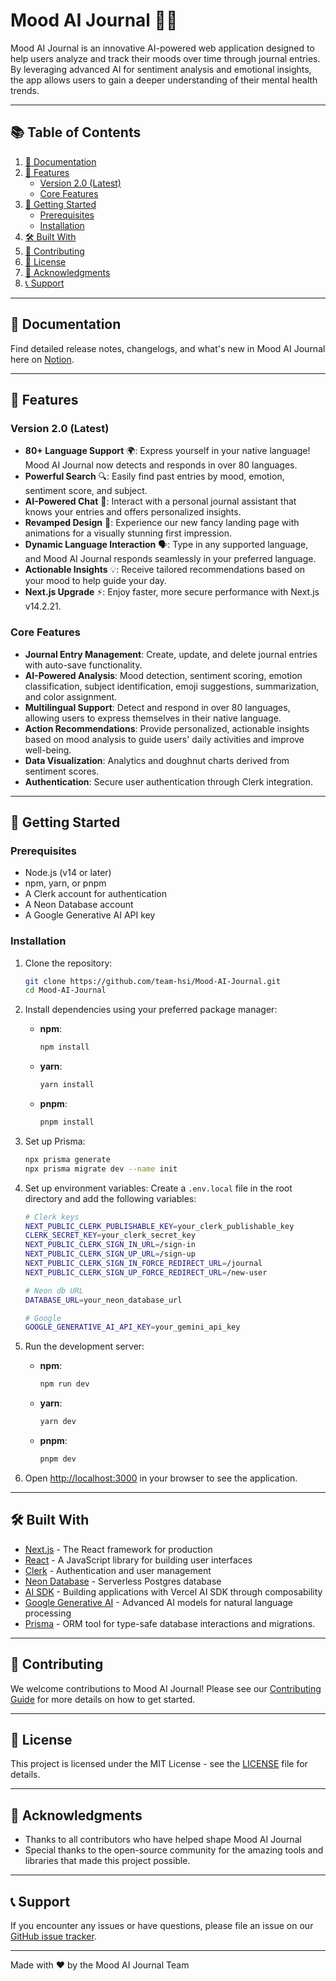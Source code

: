 # Mood AI Journal 📓🧠

Mood AI Journal is an innovative AI-powered web application designed to help users analyze and track their moods over time through journal entries. By leveraging advanced AI for sentiment analysis and emotional insights, the app allows users to gain a deeper understanding of their mental health trends.

---

## 📚 Table of Contents

1. [📄 Documentation](#-documentation)
2. [🌟 Features](#-features)
   - [Version 2.0 (Latest)](#version-20-latest)
   - [Core Features](#core-features)
3. [🚀 Getting Started](#-getting-started)
   - [Prerequisites](#prerequisites)
   - [Installation](#installation)
4. [🛠️ Built With](#️-built-with)
5. [🤝 Contributing](#-contributing)
6. [📄 License](#-license)
7. [🙏 Acknowledgments](#-acknowledgments)
8. [📞 Support](#-support)

---

## 📄 Documentation

Find detailed release notes, changelogs, and what's new in Mood AI Journal here on [Notion](https://www.notion.so/Mood-AI-Journal-v2-0-0-154b0e6409d080dea36de575f02a7261?pvs=4).

---

## 🌟 Features

### Version 2.0 (Latest)

- **80+ Language Support** 🌍: Express yourself in your native language! Mood AI Journal now detects and responds in over 80 languages.
- **Powerful Search** 🔍: Easily find past entries by mood, emotion, sentiment score, and subject.
- **AI-Powered Chat** 🤖: Interact with a personal journal assistant that knows your entries and offers personalized insights.
- **Revamped Design** 🎨: Experience our new fancy landing page with animations for a visually stunning first impression.
- **Dynamic Language Interaction** 🗣️: Type in any supported language, and Mood AI Journal responds seamlessly in your preferred language.
- **Actionable Insights** 💡: Receive tailored recommendations based on your mood to help guide your day.
- **Next.js Upgrade** ⚡: Enjoy faster, more secure performance with Next.js v14.2.21.

### Core Features

- **Journal Entry Management**: Create, update, and delete journal entries with auto-save functionality.
- **AI-Powered Analysis**: Mood detection, sentiment scoring, emotion classification, subject identification, emoji suggestions, summarization, and color assignment.
- **Multilingual Support**: Detect and respond in over 80 languages, allowing users to express themselves in their native language.
- **Action Recommendations**: Provide personalized, actionable insights based on mood analysis to guide users' daily activities and improve well-being.
- **Data Visualization**: Analytics and doughnut charts derived from sentiment scores.
- **Authentication**: Secure user authentication through Clerk integration.

---

## 🚀 Getting Started

### Prerequisites

- Node.js (v14 or later)
- npm, yarn, or pnpm
- A Clerk account for authentication
- A Neon Database account
- A Google Generative AI API key

### Installation

1. Clone the repository:

   ```bash
   git clone https://github.com/team-hsi/Mood-AI-Journal.git
   cd Mood-AI-Journal
   ```

2. Install dependencies using your preferred package manager:

   - **npm**:

     ```bash
     npm install
     ```

   - **yarn**:

     ```bash
     yarn install
     ```

   - **pnpm**:
     ```bash
     pnpm install
     ```

3. Set up Prisma:

   ```bash
   npx prisma generate
   npx prisma migrate dev --name init
   ```

4. Set up environment variables:
   Create a `.env.local` file in the root directory and add the following variables:

   ```bash
   # Clerk keys
   NEXT_PUBLIC_CLERK_PUBLISHABLE_KEY=your_clerk_publishable_key
   CLERK_SECRET_KEY=your_clerk_secret_key
   NEXT_PUBLIC_CLERK_SIGN_IN_URL=/sign-in
   NEXT_PUBLIC_CLERK_SIGN_UP_URL=/sign-up
   NEXT_PUBLIC_CLERK_SIGN_IN_FORCE_REDIRECT_URL=/journal
   NEXT_PUBLIC_CLERK_SIGN_UP_FORCE_REDIRECT_URL=/new-user

   # Neon db URL
   DATABASE_URL=your_neon_database_url

   # Google
   GOOGLE_GENERATIVE_AI_API_KEY=your_gemini_api_key
   ```

5. Run the development server:

   - **npm**:

     ```bash
     npm run dev
     ```

   - **yarn**:

     ```bash
     yarn dev
     ```

   - **pnpm**:
     ```bash
     pnpm dev
     ```

6. Open [http://localhost:3000](http://localhost:3000) in your browser to see the application.

---

## 🛠️ Built With

- [Next.js](https://nextjs.org/) - The React framework for production
- [React](https://reactjs.org/) - A JavaScript library for building user interfaces
- [Clerk](https://clerk.dev/) - Authentication and user management
- [Neon Database](https://neon.tech/) - Serverless Postgres database
- [AI SDK](https://sdk.vercel.ai/) - Building applications with Vercel AI SDK through composability
- [Google Generative AI](https://cloud.google.com/ai-platform) - Advanced AI models for natural language processing
- [Prisma](https://www.prisma.io/) - ORM tool for type-safe database interactions and migrations.

---

## 🤝 Contributing

We welcome contributions to Mood AI Journal! Please see our [Contributing Guide](CONTRIBUTING.md) for more details on how to get started.

---

## 📄 License

This project is licensed under the MIT License - see the [LICENSE](LICENSE) file for details.

---

## 🙏 Acknowledgments

- Thanks to all contributors who have helped shape Mood AI Journal
- Special thanks to the open-source community for the amazing tools and libraries that made this project possible.

---

## 📞 Support

If you encounter any issues or have questions, please file an issue on our [GitHub issue tracker](https://github.com/team-hsi/Mood-AI-Journal/issues).

---

Made with ❤️ by the Mood AI Journal Team
